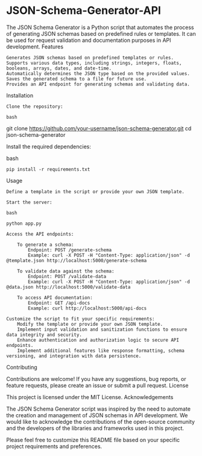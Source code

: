 # JSON-Schema-Generator-API
The JSON Schema Generator is a Python script that automates the process of generating JSON schemas based on predefined rules or templates. It can be used for request validation and documentation purposes in API development.
Features

    Generates JSON schemas based on predefined templates or rules.
    Supports various data types, including strings, integers, floats, booleans, arrays, dates, and date-time.
    Automatically determines the JSON type based on the provided values.
    Saves the generated schema to a file for future use.
    Provides an API endpoint for generating schemas and validating data.

Installation

    Clone the repository:

    bash

git clone https://github.com/your-username/json-schema-generator.git
cd json-schema-generator

Install the required dependencies:

bash

    pip install -r requirements.txt

Usage

    Define a template in the script or provide your own JSON template.

    Start the server:

    bash

    python app.py

    Access the API endpoints:

        To generate a schema:
            Endpoint: POST /generate-schema
            Example: curl -X POST -H "Content-Type: application/json" -d @template.json http://localhost:5000/generate-schema

        To validate data against the schema:
            Endpoint: POST /validate-data
            Example: curl -X POST -H "Content-Type: application/json" -d @data.json http://localhost:5000/validate-data

        To access API documentation:
            Endpoint: GET /api-docs
            Example: curl http://localhost:5000/api-docs

    Customize the script to fit your specific requirements:
        Modify the template or provide your own JSON template.
        Implement input validation and sanitization functions to ensure data integrity and security.
        Enhance authentication and authorization logic to secure API endpoints.
        Implement additional features like response formatting, schema versioning, and integration with data persistence.

Contributing

Contributions are welcome! If you have any suggestions, bug reports, or feature requests, please create an issue or submit a pull request.
License

This project is licensed under the MIT License.
Acknowledgements

The JSON Schema Generator script was inspired by the need to automate the creation and management of JSON schemas in API development. We would like to acknowledge the contributions of the open-source community and the developers of the libraries and frameworks used in this project.

Please feel free to customize this README file based on your specific project requirements and preferences.
